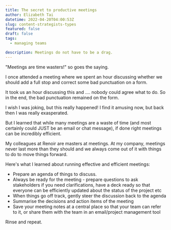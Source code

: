 ```yaml
---
title: The secret to productive meetings
author: Elizabeth Tai
datetime: 2022-04-20T04:00:53Z
slug: content-strategists-types
featured: false
draft: false
tags:
  - managing teams

description: Meetings do not have to be a drag.
---
```


"Meetings are time wasters!" so goes the saying.

I once attended a meeting where we spent an hour discussing whether we should add a full stop and correct some bad punctuation on a form.

It took us an hour discussing this and .... nobody could agree what to do. So in the end, the bad punctuation remained on the form.

I wish I was joking, but this really happened! I find it amusing now, but back then I was really exasperated.

But I learned that while many meetings are a waste of time (and most certainly could JUST be an email or chat message), if done right meetings can be incredibly efficient.

My colleagues at Renoir are masters at meetings. At my company, meetings never last more than they should and we always come out of it with things to do to move things forward.

Here's what I learned about running effective and efficient meetings:

- Prepare an agenda of things to discuss.
- Always be ready for the meeting - prepare questions to ask stakeholders if you need clarifications, have a deck ready so that everyone can be efficiently updated about the status of the project etc
- When things go off track, gently steer the discussion back to the agenda
- Summarise the decisions and action items of the meeting
- Save your meeting notes at a central place so that your team can refer to it, or share them with the team in an email/project management tool

Rinse and repeat.
